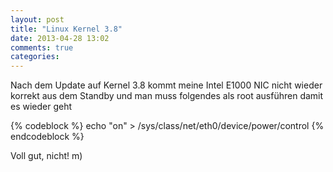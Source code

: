 ```yaml
---
layout: post
title: "Linux Kernel 3.8"
date: 2013-04-28 13:02
comments: true
categories: 
---
```


Nach dem Update auf Kernel 3.8 kommt meine Intel E1000 NIC nicht wieder korrekt aus dem Standby und man muss folgendes als root ausführen damit es wieder geht

{% codeblock %}
echo "on" > /sys/class/net/eth0/device/power/control
{% endcodeblock %}

Voll gut, nicht! m)
